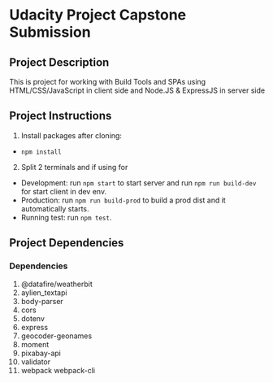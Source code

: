 # Udacity Project Capstone Submission

## Project Description

This is project for working with Build Tools and SPAs using HTML/CSS/JavaScript in client side and Node.JS & ExpressJS
in server side

## Project Instructions

1. Install packages after cloning:

- `npm install`

2. Split 2 terminals and if using for

- Development: run `npm start` to start server and run `npm run build-dev` for start client in dev env.
- Production: run `npm run build-prod` to build a prod dist and it automatically starts.
- Running test: run `npm test`.

## Project Dependencies

### Dependencies

1. @datafire/weatherbit
2. aylien_textapi
3. body-parser
4. cors
5. dotenv
6. express
7. geocoder-geonames
8. moment
9. pixabay-api
10. validator
11. webpack webpack-cli
